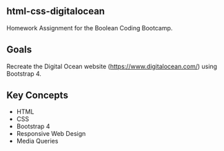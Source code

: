 ## html-css-digitalocean
Homework Assignment for the Boolean Coding Bootcamp.

## Goals

Recreate the Digital Ocean website (https://www.digitalocean.com/) using Bootstrap 4.

## Key Concepts

* HTML
* CSS
* Bootstrap 4
* Responsive Web Design
* Media Queries

